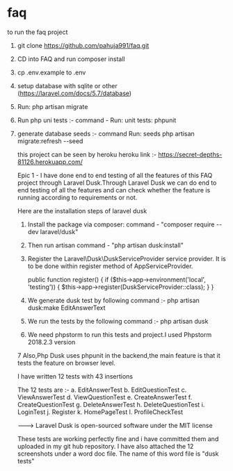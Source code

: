 # faq

to run the faq project

1. git clone https://github.com/pahuja991/faq.git
2. CD into FAQ and run composer install
3. cp .env.example to .env
4. setup database with sqlite or other (https://laravel.com/docs/5.7/database)
5. Run: php artisan migrate
6. Run php uni tests :-
   command - 
   Run: unit tests: phpunit
7. generate database seeds :-
   command
   Run: seeds php artisan migrate:refresh --seed
   
   this project can be seen by heroku
   heroku link :- 
   https://secret-depths-81126.herokuapp.com/
   
   Epic 1 - I have done end to end testing of all the features of this FAQ project through Laravel Dusk.Through Laravel Dusk we can do end to end testing of all the features and can check whether the feature is running according to requirements or not.
   
   Here are the installation steps of laravel dusk
   1. Install the package via composer:
      command - 
      "composer require --dev laravel/dusk" 
      
   2. Then run artisan command -
      "php artisan dusk:install"
      
   3. Register the Laravel\Dusk\DuskServiceProvider service provider.
      It is to be done within register method of AppServiceProvider.
      
      public function register()
          {
              if ($this->app->environment('local', 'testing')) {
                  $this->app->register(DuskServiceProvider::class);
              }
          }
          
   4. We generate dusk test by following command :-
       php artisan dusk:make EditAnswerText
       
   5. We run the tests by the following command :-
      php artisan dusk
      
   6. We need phpstorm to run this tests and project.I used Phpstorm 2018.2.3 version
   
   7 Also,Php Dusk uses phpunit in the backend,the main feature is that it tests the feature on browser level.
      
   I have written 12 tests with 43 insertions
   
    The 12 tests are :-
    a. EditAnswerTest
    b. EditQuestionTest
    c. ViewAnswerTest
    d. ViewQuestionTest
    e. CreateAnswerTest
    f. CreateQuestionTest
    g. DeleteAnswerTest
    h. DeleteQuestionTest
    i. LoginTest
    j. Register
    k. HomePageTest
    l. ProfileCheckTest
    
    ---> Laravel Dusk is open-sourced software under the MIT license
    
    These tests are working perfectly fine and i have committed them and uploaded in my git hub repository.
    I have also attached the 12 screenshots under a word doc file.
    The name of this word file is "dusk tests"